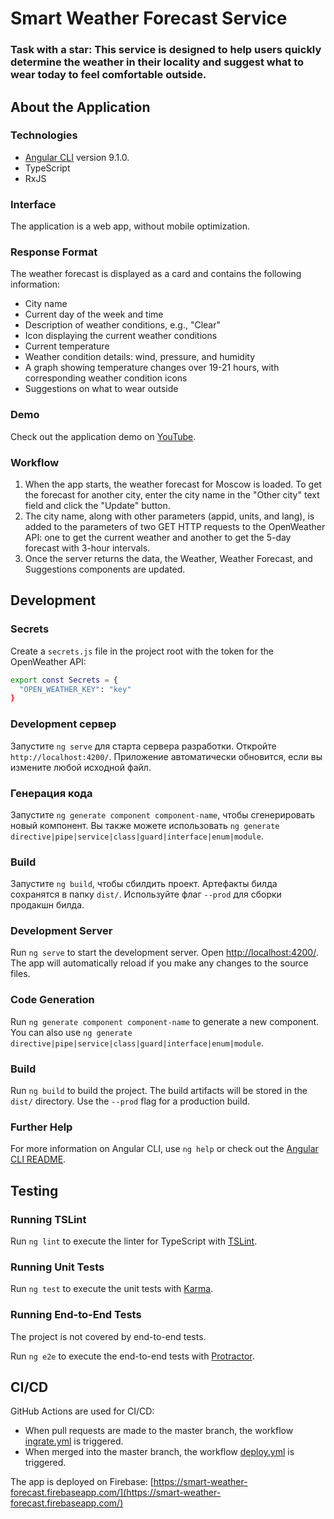 # Smart Weather Forecast Service

### Task with a star: This service is designed to help users quickly determine the weather in their locality and suggest what to wear today to feel comfortable outside.

## About the Application

### Technologies
- [Angular CLI](https://github.com/angular/angular-cli) version 9.1.0.
- TypeScript
- RxJS

### Interface
The application is a web app, without mobile optimization.

### Response Format
The weather forecast is displayed as a card and contains the following information:
- City name
- Current day of the week and time
- Description of weather conditions, e.g., "Clear"
- Icon displaying the current weather conditions
- Current temperature
- Weather condition details: wind, pressure, and humidity
- A graph showing temperature changes over 19-21 hours, with corresponding weather condition icons
- Suggestions on what to wear outside

### Demo
Check out the application demo on [YouTube](https://youtu.be/pfAJktV4UrM).

### Workflow
1. When the app starts, the weather forecast for Moscow is loaded. To get the forecast for another city, enter the city name in the "Other city" text field and click the "Update" button.
2. The city name, along with other parameters (appid, units, and lang), is added to the parameters of two GET HTTP requests to the OpenWeather API: one to get the current weather and another to get the 5-day forecast with 3-hour intervals.
3. Once the server returns the data, the Weather, Weather Forecast, and Suggestions components are updated.

## Development

### Secrets
Create a `secrets.js` file in the project root with the token for the OpenWeather API:
```bash
export const Secrets = {
  "OPEN_WEATHER_KEY": "key"
}
```

### Development сервер

Запустите `ng serve` для старта сервера разработки. Откройте `http://localhost:4200/`. Приложение автоматически обновится, если вы измените любой исходной файл.

### Генерация кода

Запустите `ng generate component component-name`, чтобы сгенерировать новый компонент. Вы также можете использовать `ng generate directive|pipe|service|class|guard|interface|enum|module`.

### Build

Запустите `ng build`, чтобы сбилдить проект. Артефакты билда сохранятся в папку `dist/`. Используйте флаг `--prod` для сборки продакшн билда.

### Development Server
Run `ng serve` to start the development server. Open [http://localhost:4200/](http://localhost:4200/). The app will automatically reload if you make any changes to the source files.

### Code Generation
Run `ng generate component component-name` to generate a new component. You can also use `ng generate directive|pipe|service|class|guard|interface|enum|module`.

### Build
Run `ng build` to build the project. The build artifacts will be stored in the `dist/` directory. Use the `--prod` flag for a production build.

### Further Help
For more information on Angular CLI, use `ng help` or check out the [Angular CLI README](https://github.com/angular/angular-cli/blob/master/README.md).

## Testing

### Running TSLint
Run `ng lint` to execute the linter for TypeScript with [TSLint](https://palantir.github.io/tslint/).

### Running Unit Tests
Run `ng test` to execute the unit tests with [Karma](https://karma-runner.github.io).

### Running End-to-End Tests
The project is not covered by end-to-end tests.

Run `ng e2e` to execute the end-to-end tests with [Protractor](http://www.protractortest.org/).

## CI/CD
GitHub Actions are used for CI/CD:

- When pull requests are made to the master branch, the workflow [ingrate.yml](https://github.com/bzvyagintsev/smart-weather-forecast/blob/master/.github/workflows/integrate.yml) is triggered.
- When merged into the master branch, the workflow [deploy.yml](https://github.com/bzvyagintsev/smart-weather-forecast/blob/master/.github/workflows/deploy.yml) is triggered.

The app is deployed on Firebase: [https://smart-weather-forecast.firebaseapp.com/](https://smart-weather-forecast.firebaseapp.com/)

